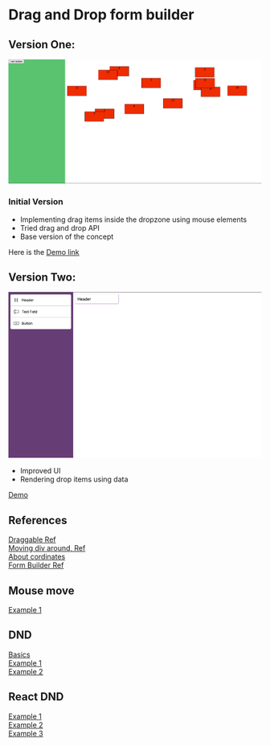 # Drag and Drop form builder

## Version One:
![version one](./versionOne/assets/version-one.png)
### Initial Version
- Implementing drag items inside the dropzone using mouse elements
- Tried drag and drop API
- Base version of the concept

Here is the [Demo link ](https://laughing-edison-270381.netlify.app/)

## Version Two:
![version one](./versionTwo/assets/version-two.png)
- Improved UI
- Rendering drop items using data

[Demo](https://sharp-lewin-7964ae.netlify.app/)


## References
[Draggable Ref](https://glitch.com/edit/#!/frosted-deeply-tango?path=script.js%3A47%3A2) \
[Moving div around, Ref](https://www.tnado.com/blog/javascript-move-div-with-the-mouse/?cookie=accept) \
[About cordinates](https://javascript.info/size-and-scroll#geometry) \
[Form Builder Ref](https://formbuilder.online/) 

## Mouse move 
[Example 1](https://jsfiddle.net/bw4yK/3/)

## DND 
[Basics](https://www.html5rocks.com/en/tutorials/dnd/basics/) \
[Example 1](https://codepen.io/tieppt/pen/GZPVjx?editors=1010) \
[Example 2](https://codepen.io/Mayar-Shah/pen/pBMXOV)

## React DND 
[Example 1](https://blog.logrocket.com/create-a-drag-and-drop-component-with-react-dropzone/) \
[Example 2](https://codepen.io/hussard/pen/XWWjybb?editors=1010) \
[Example 3](https://codepen.io/marklc44/pen/qNqoBZ?editors=0010)

